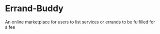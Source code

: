 # Errand-Buddy
An online marketplace for users to list services or errands to be fulfilled for a fee
